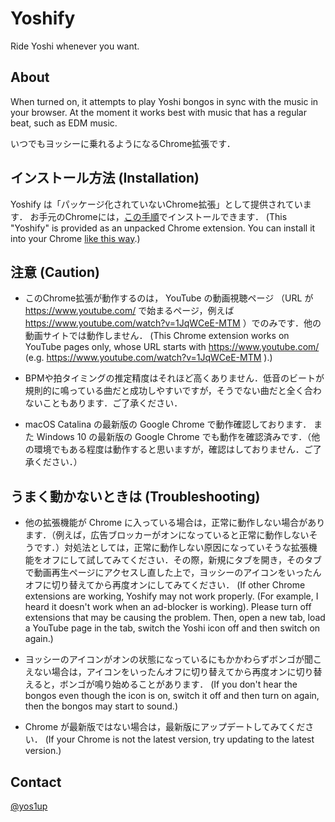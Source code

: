 # Yoshify

Ride Yoshi whenever you want. 

## About
When turned on, it attempts to play Yoshi bongos in sync with the music in your browser. At the moment it works best with music that has a regular beat, such as EDM music.

いつでもヨッシーに乗れるようになるChrome拡張です．

## インストール方法 (Installation)
Yoshify は「パッケージ化されていないChrome拡張」として提供されています． お手元のChromeには，[この手順](http://reviews.f-tools.net/Add-On/Jisaku-Tuika.html)でインストールできます． (This "Yoshify" is provided as an unpacked Chrome extension. You can install it into your Chrome [like this way](https://webkul.com/blog/how-to-install-the-unpacked-extension-in-chrome/).)

## 注意 (Caution)

- このChrome拡張が動作するのは， YouTube の動画視聴ページ （URL が https://www.youtube.com/ で始まるページ，例えば https://www.youtube.com/watch?v=1JqWCeE-MTM ）でのみです．他の動画サイトでは動作しません． (This Chrome extension works on YouTube pages only, whose URL starts with https://www.youtube.com/ (e.g. https://www.youtube.com/watch?v=1JqWCeE-MTM ).)

- BPMや拍タイミングの推定精度はそれほど高くありません．低音のビートが規則的に鳴っている曲だと成功しやすいですが，そうでない曲だと全く合わないこともあります．ご了承ください．

- macOS Catalina の最新版の Google Chrome で動作確認しております． また Windows 10 の最新版の Google Chrome でも動作を確認済みです．（他の環境でもある程度は動作すると思いますが，確認はしておりません．ご了承ください．）

## うまく動かないときは (Troubleshooting)

- 他の拡張機能が Chrome に入っている場合は，正常に動作しない場合があります．（例えば，広告ブロッカーがオンになっていると正常に動作しないそうです．）対処法としては，正常に動作しない原因になっていそうな拡張機能をオフにして試してみてください．その際，新規にタブを開き，そのタブで動画再生ページにアクセスし直した上で，ヨッシーのアイコンをいったんオフに切り替えてから再度オンにしてみてください． (If other Chrome extensions are working, Yoshify may not work properly. (For example, I heard it doesn't work when an ad-blocker is working). Please turn off extensions that may be causing the problem. Then, open a new tab, load a YouTube page in the tab, switch the Yoshi icon off and then switch on again.)

- ヨッシーのアイコンがオンの状態になっているにもかかわらずボンゴが聞こえない場合は，アイコンをいったんオフに切り替えてから再度オンに切り替えると，ボンゴが鳴り始めることがあります． (If you don't hear the bongos even though the icon is on, switch it off and then turn on again, then the bongos may start to sound.)

- Chrome が最新版ではない場合は，最新版にアップデートしてみてください． (If your Chrome is not the latest version, try updating to the latest version.)

## Contact

[@yos1up](https://twitter.com/yos1up)
